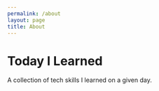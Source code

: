```yaml
---
permalink: /about
layout: page
title: About
---
```

# Today I Learned

A collection of tech skills I learned on a given day.
